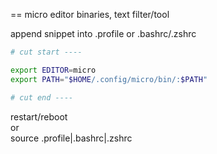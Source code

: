 == micro editor binaries, text filter/tool

append snippet into .profile or .bashrc/.zshrc

```bash
# cut start ----

export EDITOR=micro
export PATH="$HOME/.config/micro/bin/:$PATH"

# cut end ----
```

restart/reboot  
or  
source .profile|.bashrc|.zshrc
